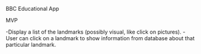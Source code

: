 BBC Educational App

MVP

-Display a list of the landmarks (possibly visual, like click on pictures).
-User can click on a landmark to show information from database about that particular landmark.
